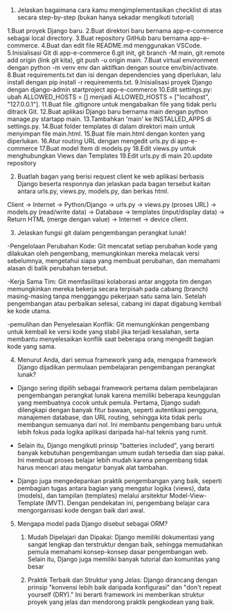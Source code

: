 1. Jelaskan bagaimana cara kamu mengimplementasikan checklist di atas secara step-by-step (bukan hanya sekadar mengikuti tutorial)

1.Buat proyek Django baru.
2.Buat direktori baru bernama app-e-commerce sebagai local directory.
3.Buat repository GitHub baru bernama app-e-commerce.
4.Buat dan edit file README.md menggunakan VSCode.
5.Inisialisasi Git di app-e-commerce 
6.git init, git branch -M main, git remote add origin (link git kita), git push -u origin main.
7.Buat virtual environment dengan python -m venv env dan aktifkan dengan source env/bin/activate.
8.Buat requirements.txt dan isi dengan dependencies yang diperlukan, lalu install dengan pip install -r requirements.txt.
9.Inisialisasi proyek Django dengan django-admin startproject app-e-commerce
10.Edit settings.py: ubah ALLOWED_HOSTS = [] menjadi ALLOWED_HOSTS = ["localhost", "127.0.0.1"].
11.Buat file .gitignore untuk mengabaikan file yang tidak perlu ditrack Git.
12.Buat aplikasi Django baru bernama main dengan python manage.py startapp main.
13.Tambahkan 'main' ke INSTALLED_APPS di settings.py.
14.Buat folder templates di dalam direktori main untuk menyimpan file main.html.
15.Buat file main.html dengan konten yang diperlukan.
16.Atur routing URL dengan mengedit urls.py di app-e-commerce
17.Buat model Item di models.py
18.Edit views.py untuk menghubungkan Views dan Templates
19.Edit urls.py di main
20.update repository 

2. Buatlah bagan yang berisi request client ke web aplikasi berbasis Django beserta responnya dan jelaskan pada bagan tersebut kaitan antara urls.py, views.py, models.py, dan berkas html.

Client -> Internet -> Python/Django -> urls.py -> views.py (proses URL) -> models.py (read/write data) -> Database -> templates (input/display data) -> Return HTML (merge dengan value) -> Internet -> device client.

3. Jelaskan fungsi git dalam pengembangan perangkat lunak!

-Pengelolaan Perubahan Kode: Git mencatat setiap perubahan kode yang dilakukan oleh pengembang, memungkinkan mereka melacak versi sebelumnya, mengetahui siapa yang membuat perubahan, dan memahami alasan di balik perubahan tersebut.

-Kerja Sama Tim: Git memfasilitasi kolaborasi antar anggota tim dengan memungkinkan mereka bekerja secara terpisah pada cabang (branch) masing-masing tanpa mengganggu pekerjaan satu sama lain. Setelah pengembangan atau perbaikan selesai, cabang ini dapat digabung kembali ke kode utama.

-pemulihan dan Penyelesaian Konflik: Git memungkinkan pengembang untuk kembali ke versi kode yang stabil jika terjadi kesalahan, serta membantu menyelesaikan konflik saat beberapa orang mengedit bagian kode yang sama.

4. Menurut Anda, dari semua framework yang ada, mengapa framework Django dijadikan permulaan pembelajaran pengembangan perangkat lunak?

- Django sering dipilih sebagai framework pertama dalam pembelajaran pengembangan perangkat lunak karena memiliki beberapa keunggulan yang membuatnya cocok untuk pemula. Pertama, Django sudah dilengkapi dengan banyak fitur bawaan, seperti autentikasi pengguna, manajemen database, dan URL routing, sehingga kita tidak perlu membangun semuanya dari nol. Ini membantu pengembang baru untuk lebih fokus pada logika aplikasi daripada hal-hal teknis yang rumit.

- Selain itu, Django mengikuti prinsip "batteries included", yang berarti banyak kebutuhan pengembangan umum sudah tersedia dan siap pakai. Ini membuat proses belajar lebih mudah karena pengembang tidak harus mencari atau mengatur banyak alat tambahan.

- Django juga mengedepankan praktik pengembangan yang baik, seperti pembagian tugas antara bagian yang mengatur logika (views), data (models), dan tampilan (templates) melalui arsitektur Model-View-Template (MVT). Dengan pendekatan ini, pengembang belajar cara mengorganisasi kode dengan baik dari awal.

5. Mengapa model pada Django disebut sebagai ORM?
    1. Mudah Dipelajari dan Dipakai:
    Django memiliki dokumentasi yang sangat lengkap dan terstruktur dengan baik, sehingga memudahkan pemula memahami konsep-konsep dasar pengembangan web. Selain itu, Django juga memiliki banyak tutorial dan komunitas yang besar    

    2. Praktik Terbaik dan Struktur yang Jelas:
    Django dirancang dengan prinsip "konvensi lebih baik daripada konfigurasi" dan "don't repeat yourself (DRY)." Ini berarti framework ini memberikan struktur proyek yang jelas dan mendorong praktik pengkodean yang baik. 